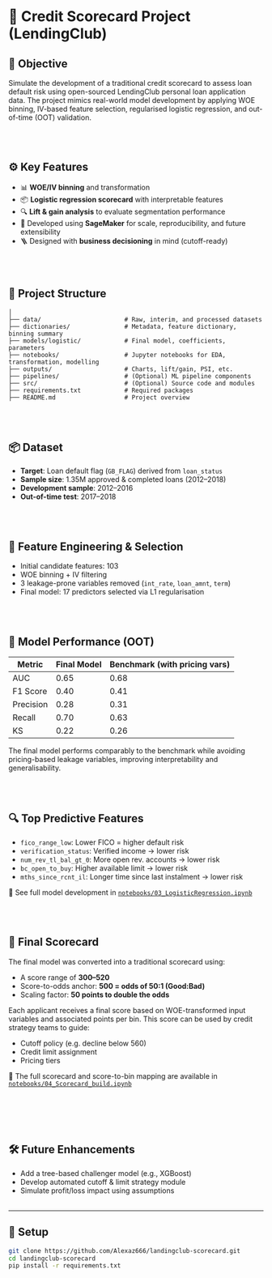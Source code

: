 
# 🧮 Credit Scorecard Project (LendingClub)

## 🎯 Objective
Simulate the development of a traditional credit scorecard to assess loan default risk using open-sourced LendingClub personal loan application data. The project mimics real-world model development by applying WOE binning, IV-based feature selection, regularised logistic regression, and out-of-time (OOT) validation.

<br></br>

## ⚙️ Key Features
- 📊 **WOE/IV binning** and transformation
- 📦 **Logistic regression scorecard** with interpretable features
- 🔍 **Lift & gain analysis** to evaluate segmentation performance
- 🧪 Developed using **SageMaker** for scale, reproducibility, and future extensibility
- 🪜 Designed with **business decisioning** in mind (cutoff-ready)

<br></br>

## 📁 Project Structure
```
│
├── data/                       # Raw, interim, and processed datasets
├── dictionaries/               # Metadata, feature dictionary, binning summary
├── models/logistic/            # Final model, coefficients, parameters
├── notebooks/                  # Jupyter notebooks for EDA, transformation, modelling
├── outputs/                    # Charts, lift/gain, PSI, etc.
├── pipelines/                  # (Optional) ML pipeline components
├── src/                        # (Optional) Source code and modules
├── requirements.txt            # Required packages
├── README.md                   # Project overview
```

<br></br>

## 📦 Dataset
- **Target**: Loan default flag (`GB_FLAG`) derived from `loan_status`
- **Sample size**: 1.35M approved & completed loans (2012–2018)
- **Development sample**: 2012–2016
- **Out-of-time test**: 2017–2018

<br></br>

## 🔨 Feature Engineering & Selection
- Initial candidate features: 103
- WOE binning + IV filtering
- 3 leakage-prone variables removed (`int_rate`, `loan_amnt`, `term`)
- Final model: 17 predictors selected via L1 regularisation

<br></br>

## 🧪 Model Performance (OOT)

| Metric    | Final Model | Benchmark (with pricing vars) |
|-----------|-------------|-------------------------------|
| AUC       | 0.65        | 0.68                          |
| F1 Score  | 0.40        | 0.41                          |
| Precision | 0.28        | 0.31                          |
| Recall    | 0.70        | 0.63                          |
| KS        | 0.22        | 0.26                          |

The final model performs comparably to the benchmark while avoiding pricing-based leakage variables, improving interpretability and generalisability.

<br></br>

## 🔍 Top Predictive Features

- `fico_range_low`: Lower FICO = higher default risk  
- `verification_status`: Verified income → lower risk  
- `num_rev_tl_bal_gt_0`: More open rev. accounts → lower risk  
- `bc_open_to_buy`: Higher available limit → lower risk  
- `mths_since_rcnt_il`: Longer time since last instalment → lower risk  

📓 See full model development in [`notebooks/03_LogisticRegression.ipynb`](notebooks/03_LogisticRegression.ipynb)

<br></br>

## 🧮 Final Scorecard

The final model was converted into a traditional scorecard using:
- A score range of **300–520**
- Score-to-odds anchor: **500 = odds of 50:1 (Good:Bad)**
- Scaling factor: **50 points to double the odds**

Each applicant receives a final score based on WOE-transformed input variables and associated points per bin. This score can be used by credit strategy teams to guide:
- Cutoff policy (e.g. decline below 560)
- Credit limit assignment
- Pricing tiers

📎 The full scorecard and score-to-bin mapping are available in [`notebooks/04_Scorecard_build.ipynb`](notebooks/04_Scorecard_build.ipynb)

<br></br>
---

## 🛠️ Future Enhancements

- Add a tree-based challenger model (e.g., XGBoost)
- Develop automated cutoff & limit strategy module
- Simulate profit/loss impact using assumptions
<br></br>

---
## 🚀 Setup

```bash
git clone https://github.com/Alexaz666/landingclub-scorecard.git
cd landingclub-scorecard
pip install -r requirements.txt

